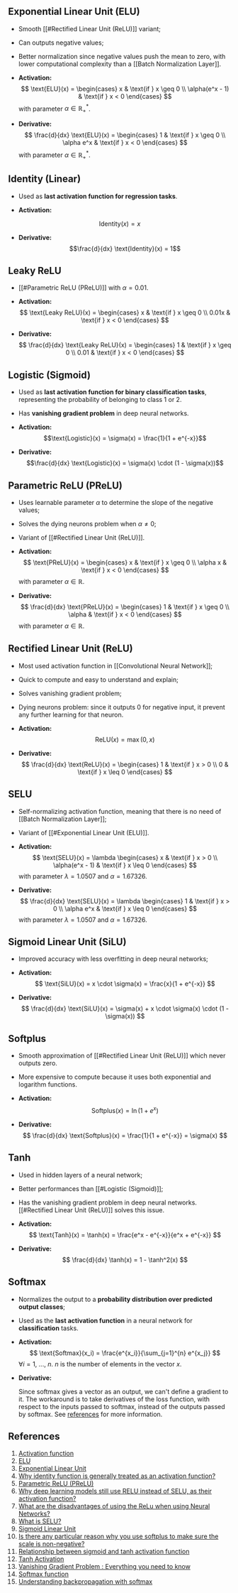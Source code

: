 ## Exponential Linear Unit (ELU)

- Smooth [[#Rectified Linear Unit (ReLU)]] variant;
- Can outputs negative values;
- Better normalization since negative values push the mean to zero, with lower computational complexity than a [[Batch Normalization Layer]].

- **Activation:**
$$
\text{ELU}(x) = \begin{cases} 
x & \text{if } x \geq 0 \\
\alpha(e^x - 1) & \text{if } x < 0 
\end{cases}
$$
	with parameter $\alpha \in \mathbb{R}_{+}^{*}$.
	
- **Derivative:**
$$
\frac{d}{dx} \text{ELU}(x) = \begin{cases} 
1 & \text{if } x \geq 0 \\
\alpha e^x & \text{if } x < 0 
\end{cases}
$$
	with parameter $\alpha \in \mathbb{R}_{+}^{*}$.

## Identity (Linear)

- Used as **last activation function for regression tasks**.

- **Activation:**

$$\text{Identity}(x) = x$$

- **Derivative:**
$$\frac{d}{dx} \text{Identity}(x) = 1$$

## Leaky ReLU

- [[#Parametric ReLU (PReLU)]] with $\alpha = 0.01$.

- **Activation:**
$$
\text{Leaky ReLU}(x) = \begin{cases} 
x & \text{if } x \geq 0 \\
0.01x & \text{if } x < 0 
\end{cases}
$$

- **Derivative:**
$$
\frac{d}{dx} \text{Leaky ReLU}(x) = \begin{cases} 
1 & \text{if } x \geq 0 \\
0.01 & \text{if } x < 0 
\end{cases}
$$

## Logistic (Sigmoid)

- Used as **last activation function for binary classification tasks**, representing the probability of belonging to class 1 or 2.
- Has **vanishing gradient problem** in deep neural networks.

- **Activation:**
$$\text{Logistic}(x) = \sigma(x) = \frac{1}{1 + e^{-x}}$$

- **Derivative:**
$$\frac{d}{dx} \text{Logistic}(x) = \sigma(x) \cdot (1 - \sigma(x))$$

## Parametric ReLU (PReLU)

- Uses learnable parameter $\alpha$ to determine the slope of the negative values;
- Solves the dying neurons problem when $\alpha \neq 0$;
- Variant of [[#Rectified Linear Unit (ReLU)]].

- **Activation:**
$$
\text{PReLU}(x) = \begin{cases} 
x & \text{if } x \geq 0 \\
\alpha x & \text{if } x < 0 
\end{cases}
$$
	with parameter $\alpha \in \mathbb{R}$.

- **Derivative:**
$$
\frac{d}{dx} \text{PReLU}(x) = \begin{cases} 
1 & \text{if } x \geq 0 \\
\alpha & \text{if } x < 0 
\end{cases}
$$
	with parameter $\alpha \in \mathbb{R}$.

## Rectified Linear Unit (ReLU)

- Most used activation function in [[Convolutional Neural Network]];
- Quick to compute and easy to understand and explain;
- Solves vanishing gradient problem;
- Dying neurons problem: since it outputs 0 for negative input, it prevent any further learning for that neuron.

- **Activation:**
$$
\text{ReLU}(x) = \max(0, x)
$$

- **Derivative:**
$$
\frac{d}{dx} \text{ReLU}(x) = \begin{cases} 
1 & \text{if } x > 0 \\
0 & \text{if } x \leq 0 
\end{cases}
$$

## SELU

- Self-normalizing activation function, meaning that there is no need of [[Batch Normalization Layer]];
- Variant of [[#Exponential Linear Unit (ELU)]].

- **Activation:**
$$
\text{SELU}(x) = \lambda \begin{cases} 
x & \text{if } x > 0 \\
\alpha(e^x - 1) & \text{if } x \leq 0 
\end{cases}
$$
	with parameter $\lambda = 1.0507$ and $\alpha = 1.67326$.

- **Derivative:**
$$
\frac{d}{dx} \text{SELU}(x) = \lambda \begin{cases} 
1 & \text{if } x > 0 \\
\alpha e^x & \text{if } x \leq 0 
\end{cases}
$$
	with parameter $\lambda = 1.0507$ and $\alpha = 1.67326$.

## Sigmoid Linear Unit (SiLU)

- Improved accuracy with less overfitting in deep neural networks;

- **Activation:**
$$
\text{SiLU}(x) = x \cdot \sigma(x) = \frac{x}{1 + e^{-x}}
$$

- **Derivative:**
$$
\frac{d}{dx} \text{SiLU}(x) = \sigma(x) + x \cdot \sigma(x) \cdot (1 - \sigma(x))
$$

## Softplus

- Smooth approximation of [[#Rectified Linear Unit (ReLU)]] which never outputs zero.
- More expensive to compute because it uses both exponential and logarithm functions.

- **Activation:**
$$
\text{Softplus}(x) = \ln(1 + e^x)
$$

- **Derivative:**
$$
\frac{d}{dx} \text{Softplus}(x) = \frac{1}{1 + e^{-x}} = \sigma(x)
$$

## Tanh

- Used in hidden layers of a neural network;
- Better performances than [[#Logistic (Sigmoid)]];
- Has the vanishing gradient problem in deep neural networks. [[#Rectified Linear Unit (ReLU)]] solves this issue.

- **Activation:**
$$
\text{Tanh}(x) = \tanh(x) = \frac{e^x - e^{-x}}{e^x + e^{-x}}
$$

- **Derivative:**
$$
\frac{d}{dx} \tanh(x) = 1 - \tanh^2(x)
$$

## Softmax

- Normalizes the output to a **probability distribution over predicted output classes**;
- Used as the **last activation function** in a neural network for **classification** tasks.

- **Activation:**
$$
\text{Softmax}(x_i) = \frac{e^{x_i}}{\sum_{j=1}^{n} e^{x_j}}
$$
	$\forall i = 1\text{, ..., }n$.
	$n$ is the number of elements in the vector $x$.

- **Derivative:**

	Since softmax gives a vector as an output, we can't define a gradient to it. The workaround is to take derivatives of the loss function, with respect to the inputs passed to softmax, instead of the outputs passed by softmax. See [references](#references) for more information.

## References

1. [Activation function](https://en.wikipedia.org/wiki/Activation_function)
2. [ELU](https://ml-cheatsheet.readthedocs.io/en/latest/activation_functions.html#elu)
3. [Exponential Linear Unit](https://paperswithcode.com/method/elu)
4. [Why identity function is generally treated as an activation function?](https://ai.stackexchange.com/a/31722)
5. [Parametric ReLU (PReLU)](https://schneppat.com/parametric-relu-prelu.html)
6. [Why deep learning models still use RELU instead of SELU, as their activation function?](https://datascience.stackexchange.com/a/102810)
7. [What are the disadvantages of using the ReLu when using Neural Networks?](https://www.quora.com/What-are-the-disadvantages-of-using-the-ReLu-when-using-Neural-Networks)
8. [What is SELU?](https://www.educative.io/answers/what-is-selu)
9. [Sigmoid Linear Unit](https://serp.ai/sigmoid-linear-unit)
10. [Is there any particular reason why you use softplus to make sure the scale is non-negative?](https://github.com/tensorflow/probability/issues/751#issuecomment-578921350)
11. [Relationship between sigmoid and tanh activation function](https://anyesh.medium.com/relationship-between-sigmoid-and-tanh-activation-function-53d289889d9a)
12. [Tanh Activation](https://paperswithcode.com/method/tanh-activation)
13. [Vanishing Gradient Problem : Everything you need to know](https://www.engati.com/glossary/vanishing-gradient-problem)
14. [Softmax function](https://en.wikipedia.org/wiki/Softmax_function)
15. [Understanding backpropagation with softmax](https://stackoverflow.com/a/76532286)